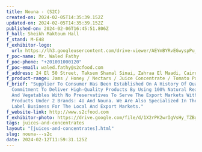 ```yaml
---
title: Nouna - (S2C)
created-on: 2024-02-05T14:35:39.152Z
updated-on: 2024-02-05T14:35:39.152Z
published-on: 2024-02-06T16:45:51.806Z
f_hall: Sheikh Maktoum Hall
f_stand: M-E48
f_exhibitor-logo:
  url: https://lh3.googleusercontent.com/drive-viewer/AEYmBYRvEGwyspPu_-a3lqNKWJV-acKLljap-asoOYNDLH2Xo0qTFBPsa17Or4XMP4iTn2iyY1m2skb95keAqk6bcI319sbi4w=s1600
f_poc-name: Mr. Waled Fathy
f_poc-phone: "+201001000120"
f_poc-email: waled.fathy@s2cfood.com
f_address: 24 El 50 Street, Taksem Shamal Sinai, Zahraa El Maadi, Cairo, Egypt.
f_product-range: Jams / Honey / Nectars / Juice Concentrate / Tomato Paste / Pickles.
f_brief: "Supplier To Consumer Has Been Established On A History Of Quality
  Commitment To Deliver High-Quality Products By Using 100% Natural Real Fruits
  And Vegetables With No Preservatives To Serve The Export Markets With Premium
  Products Under 2 Brands: 4U And Nouna. We Are Also Specialized In The Private
  Label Business For The Local And Export Markets."
f_website-link: http://www.s2cfood.com
f_exhibitor-photo: https://drive.google.com/file/d/1X2rPK2wrIgVsHy_TZBgSi2iUE7Ol_IW2/view?usp=drive_link
tags: juices-and-concentrates
layout: "[juices-and-concentrates].html"
slug: nouna---s2c
date: 2024-02-12T11:59:31.125Z
---
```


